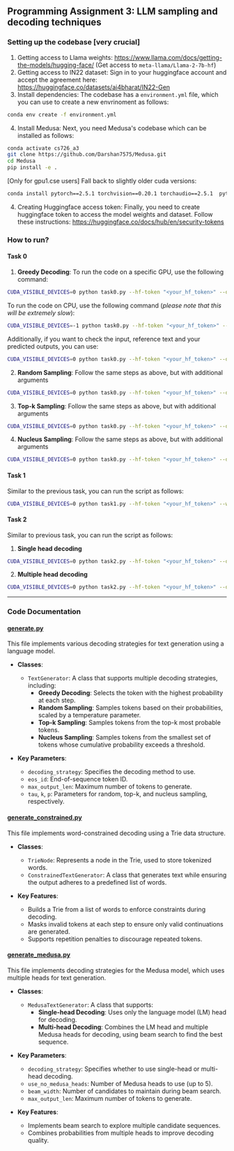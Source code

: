 ## Programming Assignment 3: LLM sampling and decoding techniques

### Setting up the codebase [very crucial]
1. Getting access to Llama weights: https://www.llama.com/docs/getting-the-models/hugging-face/ (Get access to `meta-llama/Llama-2-7b-hf`)
2. Getting access to IN22 dataset: Sign in to your huggingface account and accept the agreement here: https://huggingface.co/datasets/ai4bharat/IN22-Gen
3. Install dependencies: The codebase has a `environment.yml` file, which you can use to create a new envrinoment as follows:
```bash 
conda env create -f environment.yml
```
4. Install Medusa: Next, you need Medusa's codebase which can be installed as follows:
```bash
conda activate cs726_a3
git clone https://github.com/Darshan7575/Medusa.git
cd Medusa
pip install -e .
```
[Only for gpu1.cse users] Fall back to slightly older cuda versions:
```bash
conda install pytorch==2.5.1 torchvision==0.20.1 torchaudio==2.5.1  pytorch-cuda=11.8 -c pytorch -c nvidia
``` 
4. Creating Huggingface access token: Finally, you need to create huggingface token to access the model weights and dataset. Follow these instructions: https://huggingface.co/docs/hub/en/security-tokens


### How to run?
#### Task 0

1. **Greedy Decoding**: To run the code on a specific GPU, use the following command:
```bash
CUDA_VISIBLE_DEVICES=0 python task0.py --hf-token "<your_hf_token>" --decoding-strategy "greedy"
```
To run the code on CPU, use the following command (*please note that this will be extremely slow*):
```bash
CUDA_VISIBLE_DEVICES=-1 python task0.py --hf-token "<your_hf_token>" --decoding-strategy "greedy"
```
Additionally, if you want to check the input, reference text and your predicted outputs, you can use:
```bash
CUDA_VISIBLE_DEVICES=0 python task0.py --hf-token "<your_hf_token>" --decoding-strategy "greedy" --debug true
```

2. **Random Sampling**: Follow the same steps as above, but with additional arguments
```bash
CUDA_VISIBLE_DEVICES=0 python task0.py --hf-token "<your_hf_token>" --decoding-strategy "random" --tau <tau value>
```

3. **Top-k Sampling**: Follow the same steps as above, but with additional arguments
```bash
CUDA_VISIBLE_DEVICES=0 python task0.py --hf-token "<your_hf_token>" --decoding-strategy "topk" --k <k value>
```

4. **Nucleus Sampling**: Follow the same steps as above, but with additional arguments
```bash
CUDA_VISIBLE_DEVICES=0 python task0.py --hf-token "<your_hf_token>" --decoding-strategy "nucleus" --p <p value>
```

#### Task 1
Similar to the previous task, you can run the script as follows:
```bash
CUDA_VISIBLE_DEVICES=0 python task1.py --hf-token "<your_hf_token>" --word_list <path to the word_lists.txt file>
```

#### Task 2
Similar to previous task, you can run the script as follows:
1. **Single head decoding**
```bash 
CUDA_VISIBLE_DEVICES=0 python task2.py --hf-token "<your_hf_token>" --decoding-strategy "single-head"
```

2. **Multiple head decoding**
```bash
CUDA_VISIBLE_DEVICES=0 python task2.py --hf-token "<your_hf_token>" --decoding-strategy "multi-head" --beam-width <beam width> --use-no-medusa-heads <no of medusa heads to be used>
```

---

### Code Documentation

#### [generate.py](generate.py)
This file implements various decoding strategies for text generation using a language model.

- **Classes**:
  - `TextGenerator`: A class that supports multiple decoding strategies, including:
    - **Greedy Decoding**: Selects the token with the highest probability at each step.
    - **Random Sampling**: Samples tokens based on their probabilities, scaled by a temperature parameter.
    - **Top-k Sampling**: Samples tokens from the top-k most probable tokens.
    - **Nucleus Sampling**: Samples tokens from the smallest set of tokens whose cumulative probability exceeds a threshold.

- **Key Parameters**:
  - `decoding_strategy`: Specifies the decoding method to use.
  - `eos_id`: End-of-sequence token ID.
  - `max_output_len`: Maximum number of tokens to generate.
  - `tau`, `k`, `p`: Parameters for random, top-k, and nucleus sampling, respectively.

#### [generate_constrained.py](generate_constrained.py)
This file implements word-constrained decoding using a Trie data structure.

- **Classes**:
  - `TrieNode`: Represents a node in the Trie, used to store tokenized words.
  - `ConstrainedTextGenerator`: A class that generates text while ensuring the output adheres to a predefined list of words.

- **Key Features**:
  - Builds a Trie from a list of words to enforce constraints during decoding.
  - Masks invalid tokens at each step to ensure only valid continuations are generated.
  - Supports repetition penalties to discourage repeated tokens.

#### [generate_medusa.py](generate_medusa.py)
This file implements decoding strategies for the Medusa model, which uses multiple heads for text generation.

- **Classes**:
  - `MedusaTextGenerator`: A class that supports:
    - **Single-head Decoding**: Uses only the language model (LM) head for decoding.
    - **Multi-head Decoding**: Combines the LM head and multiple Medusa heads for decoding, using beam search to find the best sequence.

- **Key Parameters**:
  - `decoding_strategy`: Specifies whether to use single-head or multi-head decoding.
  - `use_no_medusa_heads`: Number of Medusa heads to use (up to 5).
  - `beam_width`: Number of candidates to maintain during beam search.
  - `max_output_len`: Maximum number of tokens to generate.

- **Key Features**:
  - Implements beam search to explore multiple candidate sequences.
  - Combines probabilities from multiple heads to improve decoding quality.